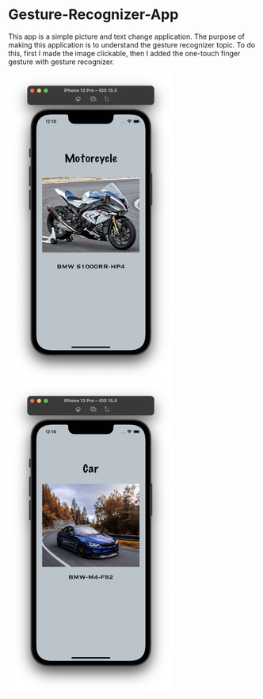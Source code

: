 # Gesture-Recognizer-App
This app is a simple picture and text change application. The purpose of making this application is to understand the gesture recognizer topic. To do this, first I made the image clickable, then I added the one-touch finger gesture with gesture recognizer.
<p float="left">
<img width="333" src="/Projects/7-Gesture-Recognizer-App/Screenshots/ss1.png">
<img width="333" src="/Projects/7-Gesture-Recognizer-App/Screenshots/ss2.png">
</p>
